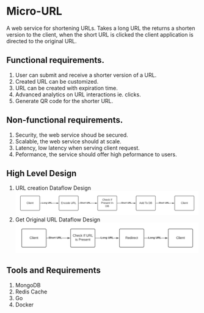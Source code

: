 # Micro-URL
A web service for shortening URLs. Takes a long URL the returns a shorten version to the client, when the short URL is clicked the client application is directed to the original URL.

## Functional requirements.
1. User can submit and receive a shorter version of a URL.
2. Created URL can be customized.
3. URL can be created with expiration time.
4. Advanced analytics on URL interactions ie. clicks.
5. Generate QR code for the shorter URL.

## Non-functional requirements.
1. Security, the web service shoud be secured.
2. Scalable, the web service should at scale.
3. Latency, low latency when serving client request.
4. Peformance, the service should offer high peformance to users.

## High Level Design

1. URL creation Dataflow Design
   ![URL creation Dataflow Design image](./images/create-URL-flow.png)
2. Get Original URL Dataflow Design
   ![Get Original URL Dataflow Design image](./images/get-URL-flow.png)


## Tools and Requirements
1. MongoDB
2. Redis Cache
3. Go
4. Docker

